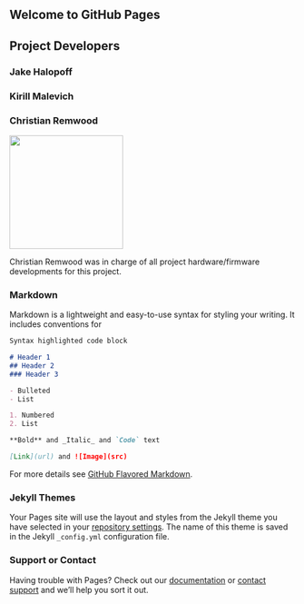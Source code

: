 ## Welcome to GitHub Pages

## Project Developers

### Jake Halopoff

### Kirill Malevich

### Christian Remwood
<img src ="https://instagram.fboi1-1.fna.fbcdn.net/v/t51.2885-15/sh0.08/e35/s640x640/120220428_171931904531356_5192354416253353930_n.jpg?_nc_ht=instagram.fboi1-1.fna.fbcdn.net&_nc_cat=104&_nc_ohc=XwSUQFCIlW8AX_4PN0T&tp=1&oh=8dd6a293b01e79100104b9c6a50c5258&oe=5FF71F0D" width="200" height="200" />

Christian Remwood was in charge of all project hardware/firmware developments for this project. 



### Markdown

Markdown is a lightweight and easy-to-use syntax for styling your writing. It includes conventions for

```markdown
Syntax highlighted code block

# Header 1
## Header 2
### Header 3

- Bulleted
- List

1. Numbered
2. List

**Bold** and _Italic_ and `Code` text

[Link](url) and ![Image](src)
```

For more details see [GitHub Flavored Markdown](https://guides.github.com/features/mastering-markdown/).

### Jekyll Themes

Your Pages site will use the layout and styles from the Jekyll theme you have selected in your [repository settings](https://github.com/ChristianRemwood/Senior_Design_Webpage/settings). The name of this theme is saved in the Jekyll `_config.yml` configuration file.

### Support or Contact

Having trouble with Pages? Check out our [documentation](https://docs.github.com/categories/github-pages-basics/) or [contact support](https://github.com/contact) and we’ll help you sort it out.
